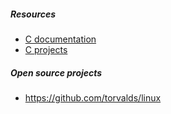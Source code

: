 ##### ***Resources***
- [C documentation](https://devdocs.io/c/)
- [C projects](https://www.geeksforgeeks.org/c-projects/)
##### ***Open source projects***
- https://github.com/torvalds/linux